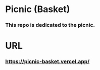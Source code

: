 # Picnic (Basket)
### This repo is dedicated to the picnic.

# URL 

### https://picnic-basket.vercel.app/